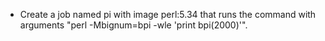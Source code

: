 - Create a job named pi with image perl:5.34 that runs the command with arguments "perl -Mbignum=bpi -wle 'print bpi(2000)'".
